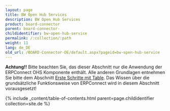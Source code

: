 ```yaml
---
layout: page
title: BW Open Hub Services
description: BW Open Hub Services
product: board-connector
parent: board-connector-
childidentifier: bw-open-hub-service
permalink: /:collection/:path
weight: 11
lang: de_DE
old_url: /BOARD-Connector-DE/default.aspx?pageid=bw-open-hub-service
---
```


**Achtung!!** Bitte beachten Sie, das dieser Abschnitt nur die Anwendung der ERPConnect OHS Komponente enthält. Alle anderen Grundlagen entnehmen Sie bitte dem Abschnitt [Erste Schritte mit Table](). Das Wissen über die grundsätzliche Funktionsweise von ERPConnect wird in diesem Abschnitt vorausgesetzt!

{% include _content/table-of-contents.html parent=page.childidentifier collection=site.de %}